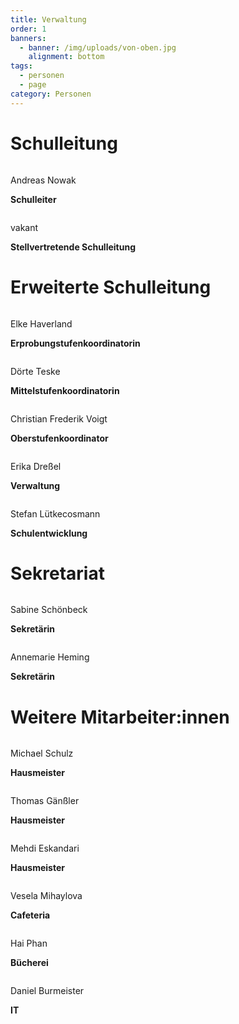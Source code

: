 ```yaml
---
title: Verwaltung
order: 1
banners:
  - banner: /img/uploads/von-oben.jpg
    alignment: bottom
tags:
  - personen
  - page
category: Personen
---
```

# Schulleitung

<div class="person"><div><center><img src="/img/uploads/NOW (Schulleitung).jpg" alt=""></center><div class="description"><p>Andreas Nowak</p><p><b>Schulleiter</b></p></div></div></div>

<div class="person"><div><center><img src="/img/uploads/avatar.png" alt=""></center><div class="description"><p>vakant</p><p><b>Stellvertretende Schulleitung</b></p></div></div></div>

# Erweiterte Schulleitung

<div class="person"><div><center><img src="/img/uploads/HAV.jpg" alt=""></center><div class="description"><p>Elke Haverland</p><p><b>Erprobungstufenkoordinatorin</b></p></div></div></div>

<div class="person"><div><center><img src="/img/uploads/TE.jpg" alt=""></center><div class="description"><p>Dörte Teske</p><p><b>Mittelstufenkoordinatorin</b></p></div></div></div>

<div class="person"><div><center><img src="/img/uploads/VOI.jpg" alt=""></center><div class="description"><p>Christian Frederik Voigt</p><p><b>Oberstufenkoordinator</b></p></div></div></div>

<div class="person"><div><center><img src="/img/uploads/avatar.png" alt=""></center><div class="description"><p>Erika Dreßel</p><p><b>Verwaltung</b></p></div></div></div>

<div class="person"><div><center><img src="/img/uploads/LC.jpg" alt=""></center><div class="description"><p>Stefan Lütkecosmann</p><p><b>Schulentwicklung</b></p></div></div></div>

# Sekretariat

<div class="person"><div><center><img src="/img/uploads/Schönbeck.jpg" alt=""></center><div class="description"><p>Sabine Schönbeck</p><p><b>Sekretärin</b></p></div></div></div>

<div class="person"><div><center><img src="/img/uploads/heming.jpg" alt=""></center><div class="description"><p>Annemarie Heming</p><p><b>Sekretärin</b></p></div></div></div>

# Weitere Mitarbeiter:innen

<div class="person"><div><center><img src="/img/uploads/Schulz.jpg" alt=""></center><div class="description"><p>Michael Schulz</p><p><b>Hausmeister</b></p></div></div></div>

<div class="person"><div><center><img src="/img/uploads/Gänßler.jpg" alt=""></center><div class="description"><p>Thomas Gänßler</p><p><b>Hausmeister</b></p></div></div></div>

<div class="person"><div><center><img src="/img/uploads/avatar.png" alt=""></center><div class="description"><p>Mehdi Eskandari</p><p><b>Hausmeister</b></p></div></div></div>

<div class="person"><div><center><img src="/img/uploads/Mihaylova.jpg" alt=""></center><div class="description"><p>Vesela Mihaylova</p><p><b>Cafeteria</b></p></div></div></div>

<div class="person"><div><center><img src="/img/uploads/phan.jpg" alt=""></center><div class="description"><p>Hai Phan</p><p><b>Bücherei</b></p></div></div></div>

<div class="person"><div><center><img src="/img/uploads/Burmeister.jpg" alt=""></center><div class="description"><p>Daniel Burmeister</p><p><b>IT</b></p></div></div></div>